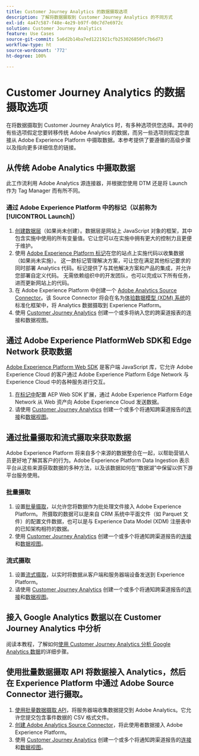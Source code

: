 ```yaml
---
title: Customer Journey Analytics 的数据摄取选项
description: 了解将数据摄取到 Customer Journey Analytics 的不同方式
exl-id: 4a47c587-f48e-4e29-b97f-00c7d7e6972c
solution: Customer Journey Analytics
feature: Use Cases
source-git-commit: 5a6d2b14ba7ed1221921cfb253026850fc7b6d73
workflow-type: ht
source-wordcount: '772'
ht-degree: 100%

---
```


# Customer Journey Analytics 的数据摄取选项

在将数据摄取到 Customer Journey Analytics 时，有多种选项供您选择。其中的有些选项假定您要转移传统 Adobe Analytics 的数据，而另一些选项则假定您直接从 Adobe Experience Platform 中摄取数据。本参考提供了要遵循的高级步骤以及指向更多详细信息的链接。

## 从传统 Adobe Analytics 中摄取数据

此工作流利用 Adobe Analytics 源连接器，并根据您使用 DTM 还是将 Launch 作为 Tag Manager 而有所不同。

### 通过 Adobe Experience Platform 中的标记（以前称为 [!UICONTROL Launch]）

1. [创建数据层](https://experienceleague.adobe.com/docs/analytics/implementation/prepare/data-layer.html?lang=zh-Hans)（如果尚未创建）。数据层是网站上 JavaScript 对象的框架，其中包含实施中使用的所有变量值。它让您可以在实施中拥有更大的控制力且更便于维护。
1. 使用 [Adobe Experience Platform 标记](https://experienceleague.adobe.com/docs/analytics/implementation/launch/overview.html?lang=zh-Hans)在您的站点上实施代码以收集数据（如果尚未实施）。 这一款标记管理解决方案，可让您在满足其他标记要求的同时部署 Analytics 代码。标记提供了与其他解决方案和产品的集成，并允许您部署自定义代码。 无需依赖组织中的开发团队，也可以完成以下所有任务，进而更新网站上的代码。
1. 在 Adobe Experience Platform 中创建一个 [Adobe Analytics Source Connector](https://experienceleague.adobe.com/docs/experience-platform/sources/ui-tutorials/create/adobe-applications/analytics.html?lang=zh-Hans)。该 Source Connector 将会在名为[体验数据模型 (XDM) 系统](https://experienceleague.adobe.com/docs/experience-platform/xdm/home.html?lang=zh-Hans)的标准化框架中，将 Analytics 数据摄取到 Experience Platform。
1. 使用 [Customer Journey Analytics](https://experienceleague.adobe.com/docs/analytics-platform/using/cja-overview/cja-getting-started.html?lang=zh-Hans) 创建一个或多将纳入您的跨渠道报表的连接和数据视图。

## 通过 Adobe Experience PlatformWeb SDK和 Edge Network 获取数据

[Adobe Experience Platform Web SDK](https://experienceleague.adobe.com/docs/experience-platform/edge/home.html) 是客户端 JavaScript 库，它允许 Adobe Experience Cloud 的客户通过 Adobe Experience Platform Edge Network 与 Experience Cloud 中的各种服务进行交互。

1. [在标记中](https://experienceleague.adobe.com/docs/experience-platform/tags/extensions/adobe/sdk/overview.html)配置 AEP Web SDK 扩展，通过 Adobe Experience Platform Edge Network 从 Web 资产向 Adobe Experience Cloud 发送数据。
1. 请使用 [Customer Journey Analytics](https://experienceleague.adobe.com/docs/analytics-platform/using/cja-overview/cja-getting-started.html) 创建一个或多个将通知跨渠道报告的[连接](/help/connections/create-connection.md)和[数据视图](/help/data-views/data-views.md)。

## 通过批量摄取和流式摄取来获取数据

Adobe Experience Platform 将来自多个来源的数据整合在一起，以帮助营销人员更好地了解其客户的行为。Adobe Experience Platform Data Ingestion 表示平台从这些来源获取数据的多种方法，以及该数据如何在“数据湖”中保留以供下游平台服务使用。

### 批量摄取

1. 设置[批量摄取](https://experienceleague.adobe.com/docs/experience-platform/ingestion/batch/overview.html#batch)，以允许您将数据作为批处理文件接入 Adobe Experience Platform。 所摄取的数据可以是来自 CRM 系统中平面文件（如 Parquet 文件）的配置文件数据，也可以是与 Experience Data Model (XDM) 注册表中的已知架构相符的数据。
1. 使用 [Customer Journey Analytics](https://experienceleague.adobe.com/docs/analytics-platform/using/cja-overview/cja-getting-started.html) 创建一个或多个将通知跨渠道报告的[连接](/help/connections/create-connection.md)和[数据视图](/help/data-views/data-views.md)。

### 流式摄取

1. 设置[流式摄取](https://experienceleague.adobe.com/docs/experience-platform/ingestion/streaming/overview.html#streaming)，以实时将数据从客户端和服务器端设备发送到 Experience Platform。
1. 请使用 [Customer Journey Analytics](https://experienceleague.adobe.com/docs/analytics-platform/using/cja-overview/cja-getting-started.html) 创建一个或多个将通知跨渠道报告的[连接](/help/connections/create-connection.md)和[数据视图](/help/data-views/data-views.md)。

## 接入 Google Analytics 数据以在 Customer Journey Analytics 中分析

阅读本教程，了解如何[使用 Customer Journey Analytics 分析 Google Analytics 数据](https://experienceleague.adobe.com/docs/platform-learn/comprehensive-technical-tutorial-v22/module12/ex5.html?lang=zh-Hans)的详细步骤。

## 使用批量数据摄取 API 将数据接入 Analytics，然后在 Experience Platform 中通过 Adobe Source Connector 进行摄取。

1. [使用批量数据摄取 API](https://www.adobe.io/apis/experiencecloud/analytics/docs.html#!AdobeDocs/analytics-2.0-apis/master/bdia.md)，将服务器端收集数据提交到 Adobe Analytics。它允许您提交包含事件数据的 CSV 格式文件。
1. [创建 Adobe Analytics Source Connector](https://experienceleague.adobe.com/docs/experience-platform/sources/ui-tutorials/create/adobe-applications/analytics.html)，将此使用者数据接入 Adobe Experience Platform。
1. 使用 [Customer Journey Analytics](https://experienceleague.adobe.com/docs/analytics-platform/using/cja-overview/cja-getting-started.html?lang=zh-Hans) 创建一个或多个将通知跨渠道报告的[连接](/help/connections/create-connection.md)和[数据视图](/help/data-views/data-views.md)。
